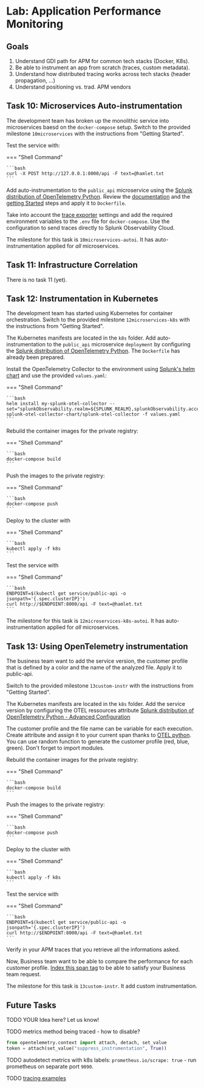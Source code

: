 # Lab: Application Performance Monitoring

## Goals

1. Understand GDI path for APM for common tech stacks (Docker, K8s).
1. Be able to instrument an app from scratch (traces, custom metadata).
1. Understand how distributed tracing works across tech stacks (header propagation, …)
1. Understand positioning vs. trad. APM vendors

## Task 10: Microservices Auto-instrumentation

The development team has broken up the monolithic service into microservices baesd on the `docker-compose` setup. Switch to the provided milestone `10microservices` with the instructions from "Getting Started".

Test the service with:

=== "Shell Command"

    ```bash
    curl -X POST http://127.0.0.1:8000/api -F text=@hamlet.txt
    ```

Add auto-instrumentation to the `public_api` microservice using the [Splunk distribution of OpenTelemetry Python][splunk-otel-python]. Review the [documentation][splunk-py-instrument] and the [getting Started][splunk-py-instrument] steps and apply it to `Dockerfile`.

Take into account the [trace exporter][otel-py-exporter] settings and add the required environment variables to the `.env` file for `docker-compose`. Use the configuration to send traces directly to Splunk  Observability Cloud.

The milestone for this task is `10microservices-autoi`. It has auto-instrumentation applied for *all* microservices.

[splunk-otel-python]: https://github.com/signalfx/splunk-otel-python
[getting-started]: https://github.com/signalfx/splunk-otel-python
[otel-py-exporter]: https://github.com/signalfx/splunk-otel-python/blob/main/docs/advanced-config.md#trace-exporters
[splunk-py-instrument]: https://docs.splunk.com/Observability/gdi/get-data-in/application/python/get-started.html#nav-Instrument-a-Python-application

## Task 11: Infrastructure Correlation

There is no task 11 (yet).

## Task 12: Instrumentation in Kubernetes

The development team has started using Kubernetes for container orchestration. Switch to the provided milestone `12microservices-k8s` with the instructions from "Getting Started".

The Kubernetes manifests are located in the `k8s` folder. Add auto-instrumentation to the `public_api` microservice `deployment` by configuring the [Splunk distribution of OpenTelemetry Python][splunk-otel-python]. The `Dockerfile` has already been prepared.

Install the OpenTelemetry Collector to the environment using [Splunk's helm chart][splunk-otel-helm] and use the provided `values.yaml`:

=== "Shell Command"

    ```bash
    helm install my-splunk-otel-collector --set="splunkObservability.realm=${SPLUNK_REALM},splunkObservability.accessToken=${SPLUNK_ACCESS_TOKEN},clusterName=${CLUSTER_NAME}" splunk-otel-collector-chart/splunk-otel-collector -f values.yaml
    ```

Rebuild the container images for the private registry:

=== "Shell Command"

    ```bash
    docker-compose build
    ```

Push the images to the private registry:

=== "Shell Command"

    ```bash
    docker-compose push
    ```

Deploy to the cluster with

=== "Shell Command"

    ```bash
    kubectl apply -f k8s
    ```

Test the service with

=== "Shell Command"

    ```bash
    ENDPOINT=$(kubectl get service/public-api -o jsonpath='{.spec.clusterIP}')
    curl http://$ENDPOINT:8000/api -F text=@hamlet.txt
    ```

The milestone for this task is `12microservices-k8s-autoi`. It has auto-instrumentation applied for *all* microservices.

[splunk-otel-helm]: https://github.com/signalfx/splunk-otel-collector-chart

## Task 13: Using OpenTelemetry instrumentation

The business team want to add the service version, the customer profile that is defined by a color and the name of the analyzed file. Apply it to public-api.

Switch to the provided milestone `13custom-instr` with the instructions from "Getting Started".

The Kubernetes manifests are located in the `k8s` folder. Add the service version by configuring the OTEL ressources attribute [Splunk distribution of OpenTelemetry Python - Advanced Configuration](https://github.com/signalfx/splunk-otel-python/blob/main/docs/advanced-config.md#trace-configuration)

The customer profile and the file name can be variable for each execution. Create attribute and assign it to your current span thanks to [OTEL python](https://opentelemetry-python.readthedocs.io/en/stable/faq-and-cookbook.html). You can use random function to generate the customer profile (red, blue, green).
Don't forget to import modules.


Rebuild the container images for the private registry:

=== "Shell Command"

    ```bash
    docker-compose build
    ```

Push the images to the private registry:

=== "Shell Command"

    ```bash
    docker-compose push
    ```

Deploy to the cluster with

=== "Shell Command"

    ```bash
    kubectl apply -f k8s
    ```

Test the service with

=== "Shell Command"

    ```bash
    ENDPOINT=$(kubectl get service/public-api -o jsonpath='{.spec.clusterIP}')
    curl http://$ENDPOINT:8000/api -F text=@hamlet.txt
    ```

Verify in your APM traces that you retrieve all the informations asked.

Now, Business team want to be able to compare the performance for each customer profile. [Index this span tag](https://docs.splunk.com/Observability/apm/span-tags/index-span-tags.html#index-a-new-span-tag) to be able to satisfy your Business team request.

The milestone for this task is `13custom-instr`. It add custom instrumentation.


## Future Tasks

TODO YOUR Idea here? Let us know!

TODO metrics method being traced - how to disable?

```python
from opentelemetry.context import attach, detach, set_value
token = attach(set_value("suppress_instrumentation", True))
```

TODO autodetect metrics with k8s labels: `prometheus.io/scrape: true` - run prometheus on separate port `9090`.

TODO [tracing examples][py-trace-ex]

[py-trace-ex]: https://github.com/open-telemetry/opentelemetry-python/blob/main/docs/examples/


